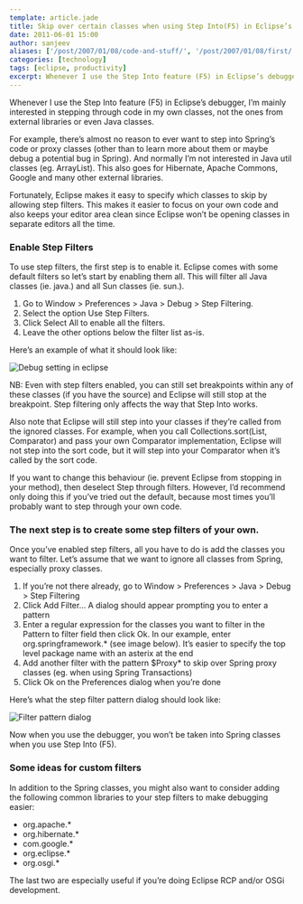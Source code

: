 ```yaml
---
template: article.jade
title: Skip over certain classes when using Step Into(F5) in Eclipse’s debugger
date: 2011-06-01 15:00
author: sanjeev
aliases: ['/post/2007/01/08/code-and-stuff/', '/post/2007/01/08/first/', '/post/2008/01/08/first']
categories: [technology]
tags: [eclipse, productivity]
excerpt: Whenever I use the Step Into feature (F5) in Eclipse’s debugger, I’m mainly interested in stepping through code in my own classes, not the ones from external libraries or even Java classes.
---
```

Whenever I use the Step Into feature (F5) in Eclipse’s debugger, I’m mainly interested in stepping through code in my own classes, not the ones from external libraries or even Java classes.

For example, there’s almost no reason to ever want to step into Spring’s code or proxy classes (other than to learn more about them or maybe debug a potential bug in Spring). And normally I’m not interested in Java util classes (eg. ArrayList). This also goes for Hibernate, Apache Commons, Google and many other external libraries.

Fortunately, Eclipse makes it easy to specify which classes to skip by allowing step filters. This makes it easier to focus on your own code and also keeps your editor area clean since Eclipse won’t be opening classes in separate editors all the time.

<span class="more"></span>

<h3>Enable Step Filters</h3>

To use step filters, the first step is to enable it. Eclipse comes with some default filters so let’s start by enabling them all. This will filter all Java classes (ie. java.) and all Sun classes (ie. sun.).

1. Go to Window > Preferences > Java > Debug > Step Filtering.
2. Select the option Use Step Filters.
3. Click Select All to enable all the filters.
4. Leave the other options below the filter list as-is.

Here’s an example of what it should look like:

![Debug setting in eclipse](http://i.imgur.com/jO19t.jpg)

NB: Even with step filters enabled, you can still set breakpoints within any of these classes (if you have the source) and Eclipse will still stop at the breakpoint. Step filtering only affects the way that Step Into works.

Also note that Eclipse will still step into your classes if they’re called from the ignored classes. For example, when you call Collections.sort(List, Comparator) and pass your own Comparator implementation, Eclipse will not step into the sort code, but it will step into your Comparator when it’s called by the sort code.

If you want to change this behaviour (ie. prevent Eclipse from stopping in your method), then deselect Step through filters. However, I’d recommend only doing this if you’ve tried out the default, because most times you’ll probably want to step through your own code.

<h3>The next step is to create some step filters of your own.</h3>

Once you’ve enabled step filters, all you have to do is add the classes you want to filter. Let’s assume that we want to ignore all classes from Spring, especially proxy classes.

 1. If you’re not there already, go to Window > Preferences > Java > Debug > Step Filtering
 2. Click Add Filter… A dialog should appear prompting you to enter a pattern
 3. Enter a regular expression for the classes you want to filter in the Pattern to filter field then click Ok. In our example, enter org.springframework.* (see image below). It’s easier to specify the top level package name with an asterix at the end
 4. Add another filter with the pattern $Proxy* to skip over Spring proxy classes (eg. when using Spring Transactions)
 5. Click Ok on the Preferences dialog when you’re done

Here’s what the step filter pattern dialog should look like:

![Filter pattern dialog](http://i.imgur.com/2RWRS.jpg)

Now when you use the debugger, you won’t be taken into Spring classes when you use Step Into (F5).

<h3>Some ideas for custom filters</h3>

In addition to the Spring classes, you might also want to consider adding the following common libraries to your step filters to make debugging easier:

* org.apache.*
* org.hibernate.*
* com.google.*
* org.eclipse.*
* org.osgi.*

The last two are especially useful if you’re doing Eclipse RCP and/or OSGi development.
